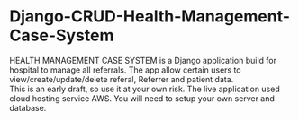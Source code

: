 # Django-CRUD-Health-Management-Case-System 

HEALTH MANAGEMENT CASE SYSTEM is a Django application build for hospital to manage all referrals. 
The app allow certain users to view/create/update/delete referal, Referrer and patient data.  
This is an early draft, so use it at your own risk.
The live application used cloud hosting service AWS. You will need to setup your own server and database. 
